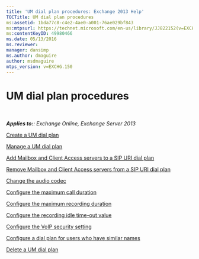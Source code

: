 ```yaml
---
title: 'UM dial plan procedures: Exchange 2013 Help'
TOCTitle: UM dial plan procedures
ms:assetid: 1bda77c8-c4e2-4ae0-a001-76ae029bf843
ms:mtpsurl: https://technet.microsoft.com/en-us/library/JJ822152(v=EXCHG.150)
ms:contentKeyID: 49980466
ms.date: 05/13/2016
ms.reviewer: 
manager: dansimp
ms.author: dmaguire
author: msdmaguire
mtps_version: v=EXCHG.150
---
```


# UM dial plan procedures

 

_**Applies to:**: Exchange Online, Exchange Server 2013_

[Create a UM dial plan](https://docs.microsoft.com/en-us/exchange/voice-mail-unified-messaging/connect-voice-mail-system/create-um-dial-plan)

[Manage a UM dial plan](https://docs.microsoft.com/en-us/exchange/voice-mail-unified-messaging/connect-voice-mail-system/manage-um-dial-plan)

[Add Mailbox and Client Access servers to a SIP URI dial plan](add-mailbox-and-client-access-servers-to-a-sip-uri-dial-plan-exchange-2013-help.md)

[Remove Mailbox and Client Access servers from a SIP URI dial plan](remove-mailbox-and-client-access-servers-from-a-sip-uri-dial-plan-exchange-2013-help.md)

[Change the audio codec](https://docs.microsoft.com/en-us/exchange/voice-mail-unified-messaging/connect-voice-mail-system/change-audio-codec)

[Configure the maximum call duration](https://docs.microsoft.com/en-us/exchange/voice-mail-unified-messaging/connect-voice-mail-system/configure-maximum-call-duration)

[Configure the maximum recording duration](https://docs.microsoft.com/en-us/exchange/voice-mail-unified-messaging/connect-voice-mail-system/configure-maximum-recording-duration)

[Configure the recording idle time-out value](https://docs.microsoft.com/en-us/exchange/voice-mail-unified-messaging/connect-voice-mail-system/configure-recording-idle-time-out)

[Configure the VoIP security setting](https://docs.microsoft.com/en-us/exchange/voice-mail-unified-messaging/connect-voice-mail-system/configure-voip-security-setting)

[Configure a dial plan for users who have similar names](https://docs.microsoft.com/en-us/exchange/voice-mail-unified-messaging/connect-voice-mail-system/configure-dial-plan-for-users-with-similar-names)

[Delete a UM dial plan](https://docs.microsoft.com/en-us/exchange/voice-mail-unified-messaging/connect-voice-mail-system/delete-um-dial-plan)
